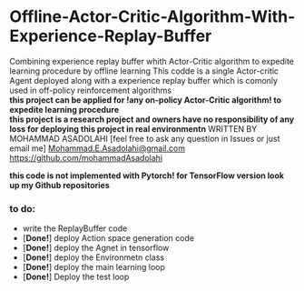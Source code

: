 # Offline-Actor-Critic-Algorithm-With-Experience-Replay-Buffer
Combining experience replay buffer whith Actor-Critic algorithm to expedite learning procedure by offline learning
This codde is a single Actor-critic Agent deployed along with a experience replay buffer which is comonly used in off-policy reinforcement algorithms  
**this project can be applied for !any on-policy Actor-Critic algorithm! to expedite learning procedure**   
**this project is a research project and owners have no responsibility of any loss for deploying this project in real environmentn** 
WRITTEN BY MOHAMMAD ASADOLAHI  [feel free to ask any question in Issues or just email me]
Mohammad.E.Asadolahi@gmail.com  
https://github.com/mohammadAsadolahi  

**this code is not implemented with Pytorch! for TensorFlow version look up my Github repositories**
### to do:  
* write the ReplayBuffer code   
* [****Done!****] deploy Action space generation code
* [****Done!****] deploy the Agnet in tensorflow  
* [****Done!****] deploy the Environmetn class 
* [****Done!****] deploy the main learning loop
* [****Done!****] Deploy the test loop
